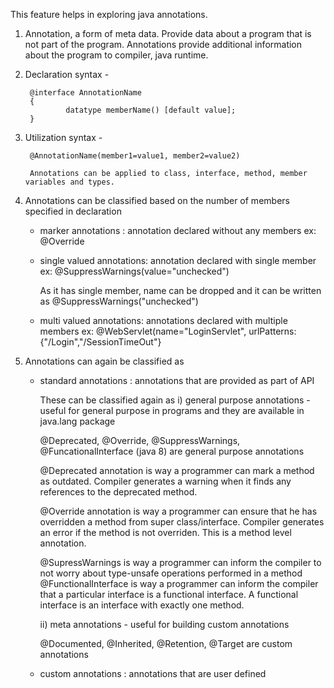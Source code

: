 This feature helps in exploring java annotations.

1) Annotation, a form of meta data. Provide data about a program that is not part of the program. Annotations provide additional information about the program to compiler, java runtime.

2) Declaration syntax -

		@interface AnnotationName 
		{
				datatype memberName() [default value];
		}

3) Utilization syntax - 

	 	@AnnotationName(member1=value1, member2=value2)
 
		Annotations can be applied to class, interface, method, member variables and types. 

4) Annotations can be classified based on the number of members specified in declaration 

      - marker annotations : annotation declared without any members 
		ex: @Override 
				
      - single valued annotations: annotation declared with single member
		ex: @SuppressWarnings(value="unchecked")
				
		As it has single member, name can be dropped and it can be written as @SuppressWarnings("unchecked")
				
      - multi valued annotations: annotations declared with multiple members 
        	ex: @WebServlet(name="LoginServlet", urlPatterns: {"/Login","/SessionTimeOut"}
				
5) Annotations can again be classified as 
    
     - standard annotations :  annotations that are provided as part of API 
     
       These can be classified again as
   	   i)  general purpose annotations - useful for general purpose in programs and they are available in java.lang package
	  
	      @Deprecated, @Override, @SuppressWarnings, @FuncationalInterface (java 8) are general purpose annotations
	      
	      @Deprecated annotation is way a programmer can mark a method as outdated. Compiler generates a warning when it finds any references to the deprecated method.
	      
	      @Override annotation is way a programmer can ensure that he has overridden a method from super class/interface. Compiler generates an error if the method is not overriden. This is a method level annotation.
	      
	      @SupressWarnings is way a programmer can inform the compiler to not worry about type-unsafe operations performed in a method
	      @FunctionalInterface is way a programmer can inform the compiler that a particular interface is a functional interface. A functional interface is an interface with exactly one method.
	  
	   ii) meta annotations - useful for building custom annotations 
	  
	      @Documented, @Inherited, @Retention, @Target are custom annotations
     
     - custom annotations : annotations that are user defined
				
